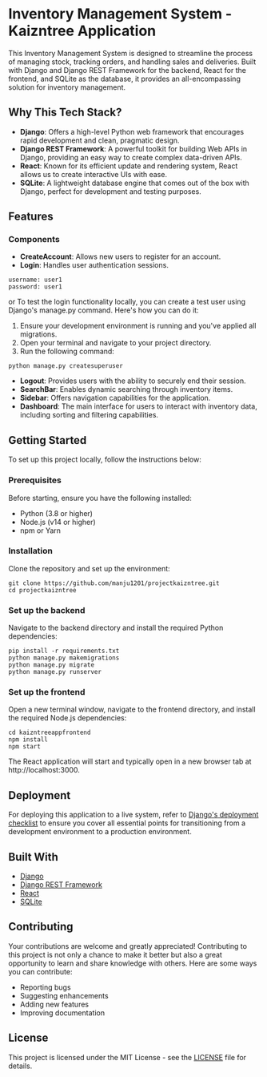 # Inventory Management System - Kaizntree Application

This Inventory Management System is designed to streamline the process of managing stock, tracking orders, and handling sales and deliveries. Built with Django and Django REST Framework for the backend, React for the frontend, and SQLite as the database, it provides an all-encompassing solution for inventory management.

## Why This Tech Stack?
- **Django**: Offers a high-level Python web framework that encourages rapid development and clean, pragmatic design.
- **Django REST Framework**: A powerful toolkit for building Web APIs in Django, providing an easy way to create complex data-driven APIs.
- **React**: Known for its efficient update and rendering system, React allows us to create interactive UIs with ease.
- **SQLite**: A lightweight database engine that comes out of the box with Django, perfect for development and testing purposes.


## Features

### Components

- **CreateAccount**: Allows new users to register for an account.
- **Login**: Handles user authentication sessions.
```
username: user1
password: user1
```

or 
To test the login functionality locally, you can create a test user using Django's manage.py command. Here's how you can do it:

1. Ensure your development environment is running and you've applied all migrations.
2. Open your terminal and navigate to your project directory.
3. Run the following command:

```
python manage.py createsuperuser
```

- **Logout**: Provides users with the ability to securely end their session.
- **SearchBar**: Enables dynamic searching through inventory items.
- **Sidebar**: Offers navigation capabilities for the application.
- **Dashboard**: The main interface for users to interact with inventory data, including sorting and filtering capabilities.

## Getting Started

To set up this project locally, follow the instructions below:

### Prerequisites

Before starting, ensure you have the following installed:
- Python (3.8 or higher)
- Node.js (v14 or higher)
- npm or Yarn

### Installation

Clone the repository and set up the environment:

```
git clone https://github.com/manju1201/projectkaizntree.git
cd projectkaizntree
```

### Set up the backend
Navigate to the backend directory and install the required Python dependencies:
```
pip install -r requirements.txt
python manage.py makemigrations
python manage.py migrate
python manage.py runserver
```

### Set up the frontend
Open a new terminal window, navigate to the frontend directory, and install the required Node.js dependencies:
```
cd kaizntreeappfrontend
npm install
npm start
```
The React application will start and typically open in a new browser tab at http://localhost:3000.


## Deployment

For deploying this application to a live system, refer to [Django's deployment checklist](https://docs.djangoproject.com/en/3.2/howto/deployment/checklist/) to ensure you cover all essential points for transitioning from a development environment to a production environment.

## Built With

- [Django](https://www.djangoproject.com/) 
- [Django REST Framework](https://www.django-rest-framework.org/) 
- [React](https://reactjs.org/)
- [SQLite](https://www.sqlite.org/index.html) 

## Contributing

Your contributions are welcome and greatly appreciated! Contributing to this project is not only a chance to make it better but also a great opportunity to learn and share knowledge with others. Here are some ways you can contribute:

- Reporting bugs
- Suggesting enhancements
- Adding new features
- Improving documentation

## License

This project is licensed under the MIT License - see the [LICENSE](LICENSE.md) file for details.

